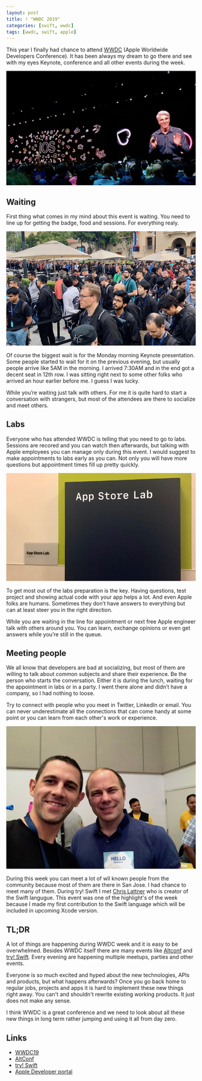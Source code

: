 ```yaml
---
layout: post
title: ! "WWDC 2019"
categories: [swift, wwdc]
tags: [wwdc, swift, apple]
---
```


This year I finally had chance to attend [WWDC](https://developer.apple.com/wwdc19/) (Apple Worldwide Developers Conference). It has been always my dream to go there and see with my eyes Keynote, conference and all other events during the week.

<!--more-->

![Keynote](/assets/img/wwdc2019/ios-craig-federighi.jpg)

## Waiting

First thing what comes in my mind about this event is waiting. You need to line up for getting the badge, food and sessions. For everything realy.

![Waiting in line for Keynote WWDC 2019](/assets/img/wwdc2019/waiting.jpg)

Of course the biggest wait is for the Monday morning Keynote presentation. Some people started to wait for it on the previous evening, but usually people arrive like 5AM in the morning. I arrived 7:30AM and in the end got a decent seat in 12th row. I was sitting right next to some other folks who arrived an hour earlier before me. I guess I was lucky.

While you’re waiting just talk with others. For me it is quite hard to start a conversation with strangers, but most of the attendees are there to socialize and meet others.

## Labs

Everyone who has attended WWDC is telling that you need to go to labs. Sessions are recored and you can watch then afterwards, but talking with Apple employees you can manage only during this event. I would suggest to make appointments to labs early as you can. Not only you will have more questions but appointment times fill up pretty quickly.

![App Store Labs](/assets/img/wwdc2019/labs.jpg)

To get most out of the labs preparation is the key. Having questions, test project and showing actual code with your app helps a lot. And even Apple folks are humans. Sometimes they don’t have answers to everything but can at least steer you in the right direction.

While you are waiting in the line for appointment or next free Apple engineer talk with others around you. You can learn, exchange opinions or even get answers while you’re still in the queue.

## Meeting people

We all know that developers are bad at socializing, but most of them are willing to talk about common subjects and share their experience. Be the person who starts the conversation. Either it is during the lunch, waiting for the appointment in labs or in a party. I went there alone and didn’t have a company, so I had nothing to loose.

Try to connect with people who you meet in Twitter, LinkedIn or email. You can never underestimate all the connections that can come handy at some point or you can learn from each other's work or experience.

![Meeting Chris Lattner](/assets/img/wwdc2019/with-chris-lattner.jpg)

During this week you can meet a lot of wll known people from the community because most of them are there in San Jose. I had chance to meet many of them. During try! Swift I met [Chris Lattner](https://twitter.com/clattner_llvm) who is creator of the Swift langugue. This event was one of the highlight's of the week because I made my first contribution to the Swift language which will be included in upcoming Xcode version.

## TL;DR

A lot of things are happening during WWDC week and it is easy to be overwhelmed. Besides WWDC itself there are many events like [Altconf](http://altconf.com/) and [try! Swift](https://www.tryswift.co/events/2019/sanjose/). Every evening are happening multiple meetups, parties and other events.

Everyone is so much excited and hyped about the new technologies, APIs and products, but what happens afterwards? Once you go back home to regular jobs, projects and apps it is hard to implement these new things right away. You can't and shouldn't rewrite existing working products. It just does not make any sense.

I think WWDC is a great conference and we need to look about all these new things in long term rather jumping and using it all from day zero.

## Links

* [WWDC19](https://developer.apple.com/wwdc19/)
* [AltConf](http://altconf.com/)
* [try! Swift](https://www.tryswift.co/events/2019/sanjose/)
* [Apple Developer portal](https://developer.apple.com/)
